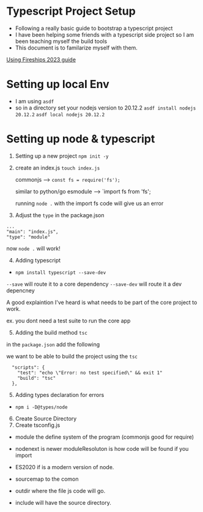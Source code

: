 # Typescript Project Setup

- Following a really basic guide to bootstrap a typescript project
- I have been helping some friends with a typescript side 
project so I am been teaching myself the build tools 
- This document is to familarize myself with them.


[Using Fireships 2023 guide](https://www.youtube.com/watch?v=H91aqUHn8sE)

# Setting up local Env
- I am using `asdf`
- so in a directory set your nodejs version to 20.12.2
`asdf install nodejs 20.12.2`
`asdf local nodejs 20.12.2`

# Setting up node & typescript
1. Setting up a new project `npm init -y`
2. create an index.js `touch index.js`

    commonjs --> `const fs = require('fs');`

    similar to python/go
    esmodule --> `import fs from 'fs';

    running `node .` with the import fs code will give us an error

3. Adjust the `type` in the package.json

```
...
"main": "index.js",
"type": "module"

```

now `node .` will work! 

4. Adding typescript
- `npm install typescript --save-dev`


`--save` will route it to a core dependency
`--save-dev` will route it a dev depencney 

A good explaintion I've heard is what needs to be part 
of the core project to work. 

ex. you dont need a test suite to run the core app 

5. Adding the build method `tsc`

in the `package.json` add the following

we want to be able to build the project using the `tsc`

```
  "scripts": {
    "test": "echo \"Error: no test specified\" && exit 1"
    "build": "tsc"
  },

```

5.  Adding types declaration for errors
- `npm i -D@types/node`

6. Create  Source Directory 
7. Create tsconfig.js
- module the define system of the program (commonjs good for require)
- nodenext is newer
moduleResoluton is how code will be found if you import
- ES2020 if is a modern version of node.
- sourcemap to the comon
- outdir where the file js code will go.

- include will have the source directory.
